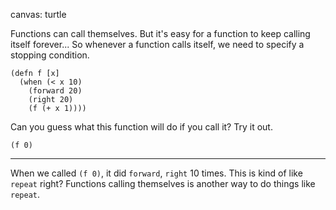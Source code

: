 canvas: turtle

Functions can call themselves.
But it's easy for a function to keep calling itself forever...
So whenever a function calls itself, we need to specify a stopping condition.

    (defn f [x]
      (when (< x 10)
        (forward 20)
        (right 20)
        (f (+ x 1))))
        
Can you guess what this function will do if you call it?
Try it out.

    (f 0)

---

When we called `(f 0)`, it did `forward`, `right` 10 times.
This is kind of like `repeat` right?
Functions calling themselves is another way to do things like `repeat`.
